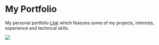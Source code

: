 # My Portfolio

My personal portfolio [Link](https://praveenkumar-m.netlify.app/)   which features some of my projects, interests, experience and technical skills.  <br>

![](https://github.com/Praveenkumar18hub/Portfolio/assets/81456744/52b4c2f9-61ec-45f7-ac23-bd6e733bc43e)


